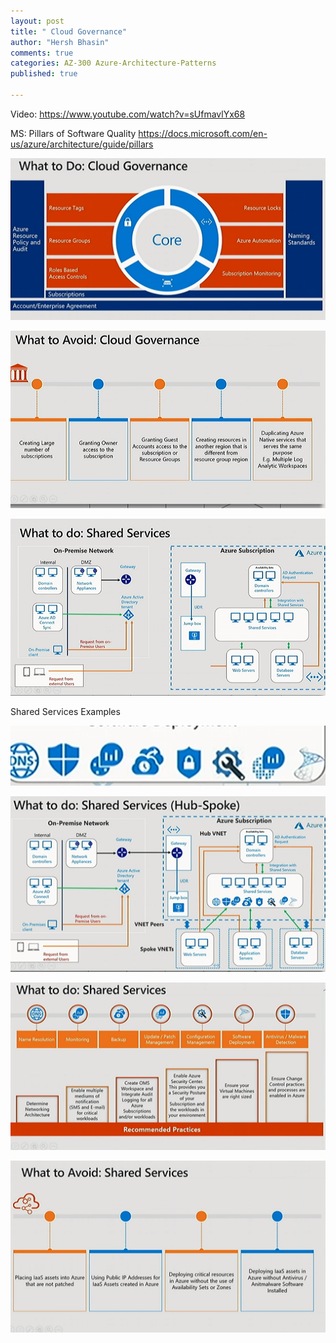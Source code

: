 ```yaml
---
layout: post
title: " Cloud Governance"
author: "Hersh Bhasin"
comments: true
categories: AZ-300 Azure-Architecture-Patterns
published: true

---
```


Video: https://www.youtube.com/watch?v=sUfmavlYx68

MS: Pillars of Software Quality https://docs.microsoft.com/en-us/azure/architecture/guide/pillars

![](..\assets\best1.PNG)

![](..\assets\best2.PNG)

![](..\assets\best3.PNG)

Shared Services Examples

![](..\assets\best4.PNG)

![](..\assets\best5.PNG)

![](..\assets\best6.PNG)

![](..\assets\best7.PNG)